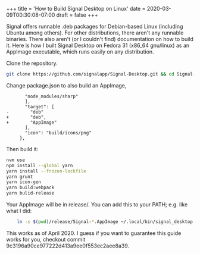 +++
title = 'How to Build Signal Desktop on Linux'
date = 2020-03-09T00:30:08-07:00
draft = false
+++

Signal offers runnable .deb packages for Debian-based Linux (including Ubuntu among others). For other distributions, there aren't any runnable binaries. There also aren't (or I couldn't find) documentation on how to build it. Here is how I built Signal Desktop on Fedora 31 (x86_64 gnu/linux) as an AppImage executable, which runs easily on any distribution.

Clone the repository.

```bash
git clone https://github.com/signalapp/Signal-Desktop.git && cd Signal-Desktop
```

Change package.json to also build an AppImage,

```
       "node_modules/sharp"
       ],
       "target": [
-        "deb"
+        "deb",
+        "AppImage"
       ],
       "icon": "build/icons/png"
     },
```

Then build it:


```bash
nvm use
npm install --global yarn
yarn install --frozen-lockfile
yarn grunt
yarn icon-gen
yarn build:webpack
yarn bulid-release
```

Your AppImage will be in release/. You can add this to your PATH; e.g. like what I did:

```bash
    ln -s $(pwd)/release/Signal-*.AppImage ~/.local/bin/signal_desktop
```

This works as of April 2020. I guess if you want to guarantee this guide works for you, checkout commit 9c3196a90ce977222d413a9ee0f553ec2aee8a39.
